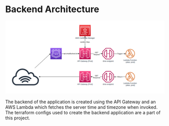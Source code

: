 # Backend Architecture

![Architecture](backend.png?raw=true "Title")

The backend of the application is created using the API Gateway and an AWS Lambda which fetches the server time and timezone when invoked. The terraform configs used to create the backend application are a part of this project.
